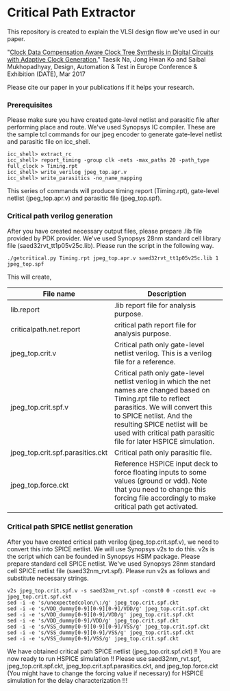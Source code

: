 # Critical Path Extractor

This repository is created to explain the VLSI design flow we've used in our paper.

"[Clock Data Compensation Aware Clock Tree Synthesis in Digital Circuits with Adaptive Clock Generation](http://ieeexplore.ieee.org/document/7927229/),"
Taesik Na, Jong Hwan Ko and Saibal Mukhopadhyay,
Design, Automation & Test in Europe Conference & Exhibition (DATE), Mar 2017

Please cite our paper in your publications if it helps your research.


### Prerequisites

Please make sure you have created gate-level netlist and parasitic file after performing place and route.
We've used Synopsys IC compiler.
These are the sample tcl commands for our jpeg encoder to generate gate-level netlist and parasitic file on icc_shell.

```
icc_shell> extract_rc
icc_shell> report_timing -group clk -nets -max_paths 20 -path_type full_clock > Timing.rpt
icc_shell> write_verilog jpeg_top.apr.v
icc_shell> write_parasitics -no_name_mapping
```

This series of commands will produce timing report (Timing.rpt),
gate-level netlist (jpeg_top.apr.v) and parasitic file (jpeg_top.spf).

### Critical path verilog generation

After you have created necessary output files, please prepare .lib file provided by PDK provider.
We've used Synopsys 28nm standard cell library file (saed32rvt_tt1p05v25c.lib).
Please run the script in the following way.

```
./getcritical.py Timing.rpt jpeg_top.apr.v saed32rvt_tt1p05v25c.lib 1 jpeg_top.spf
```

This will create,

| File name | Description |
| --------- | ----------- |
| lib.report | .lib report file for analysis purpose. |
| criticalpath.net.report | critical path report file for analysis purpose. |
| jpeg_top.crit.v | Critical path only gate-level netlist verilog. This is a verilog file for a reference. |
| jpeg_top.crit.spf.v | Critical path only gate-level netlist verilog in which the net names are changed based on Timing.rpt file to reflect parasitics. We will convert this to SPICE netlist. And the resulting SPICE netlist will be used with critical path parasitic file for later HSPICE simulation. |
| jpeg_top.crit.spf.parasitics.ckt | Critical path only parasitic file. |
| jpeg_top.force.ckt | Reference HSPICE input deck to force floating inputs to some values (ground or vdd). Note that you need to change this forcing file accordingly to make critical path get activated. |

### Critical path SPICE netlist generation

After you have created critical path verilog (jpeg_top.crit.spf.v), we need to convert this into SPICE netlist.
We will use Synopsys v2s to do this.
v2s is the script which can be founded in Synopsys HSIM package.
Please prepare standard cell SPICE netlist.
We've used Synopsys 28nm standard cell SPICE netlist file (saed32nm_rvt.spf).
Please run v2s as follows and substitute necessary strings.

```
v2s jpeg_top.crit.spf.v -s saed32nm_rvt.spf -const0 0 -const1 evc -o jpeg_top.crit.spf.ckt
sed -i -e 's/unexpectedcolon/\:/g' jpeg_top.crit.spf.ckt
sed -i -e 's/VDD_dummy[0-9][0-9][0-9]/VDD/g' jpeg_top.crit.spf.ckt
sed -i -e 's/VDD_dummy[0-9][0-9]/VDD/g' jpeg_top.crit.spf.ckt
sed -i -e 's/VDD_dummy[0-9]/VDD/g' jpeg_top.crit.spf.ckt
sed -i -e 's/VSS_dummy[0-9][0-9][0-9]/VSS/g' jpeg_top.crit.spf.ckt
sed -i -e 's/VSS_dummy[0-9][0-9]/VSS/g' jpeg_top.crit.spf.ckt
sed -i -e 's/VSS_dummy[0-9]/VSS/g' jpeg_top.crit.spf.ckt
```

We have obtained critical path SPICE netlist (jpeg_top.crit.spf.ckt) !!
You are now ready to run HSPICE simulation !!
Please use saed32nm_rvt.spf, jpeg_top.crit.spf.ckt, jpeg_top.crit.spf.parasitics.ckt, and jpeg_top.force.ckt (You might have to change the forcing value if necessary) for HSPICE simulation for the delay characterization !!!

